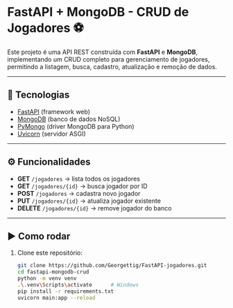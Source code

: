 # FastAPI + MongoDB - CRUD de Jogadores ⚽

Este projeto é uma API REST construída com **FastAPI** e **MongoDB**, implementando um CRUD completo para gerenciamento de jogadores, permitindo a listagem, busca, cadastro, atualização e remoção de dados.

---

## 🚀 Tecnologias
- [FastAPI](https://fastapi.tiangolo.com/) (framework web)
- [MongoDB](https://www.mongodb.com/) (banco de dados NoSQL)
- [PyMongo](https://pymongo.readthedocs.io/en/stable/) (driver MongoDB para Python)
- [Uvicorn](https://www.uvicorn.org/) (servidor ASGI)

---

## ⚙️ Funcionalidades
- **GET** `/jogadores` → lista todos os jogadores
- **GET** `/jogadores/{id}` → busca jogador por ID
- **POST** `/jogadores` → cadastra novo jogador
- **PUT** `/jogadores/{id}` → atualiza jogador existente
- **DELETE** `/jogadores/{id}` → remove jogador do banco

---

## ▶️ Como rodar

1. Clone este repositório:
   ```bash
   git clone https://github.com/Georgettig/FastAPI-jogadores.git
   cd fastapi-mongodb-crud
   python -m venv venv
   .\.venv\Scripts\activate      # Windows
   pip install -r requirements.txt
   uvicorn main:app --reload


